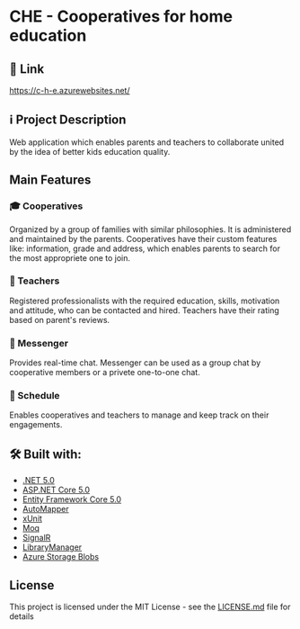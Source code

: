 # CHE - Cooperatives for home education

## :link: Link
https://c-h-e.azurewebsites.net/

## :information_source: Project Description
Web application which enables parents and teachers to collaborate united by the idea of better kids education quality.

## Main Features

### :mortar_board: Cooperatives
Organized by a group of families with similar philosophies. It is administered and maintained by the parents.
Cooperatives have their custom features like: information, grade and address, which enables parents to search for the most appropriete one to join.

### :information_desk_person: Teachers
Registered professionalists with the required education, skills, motivation and attitude, who can be contacted and hired.
Teachers have their rating based on parent's reviews.

### :pencil: Messenger
Provides real-time chat. 
Messenger can be used as a group chat by cooperative members or a privete one-to-one chat. 

### :date: Schedule
Enables cooperatives and teachers to manage and keep track on their engagements.

## :hammer_and_wrench: Built with:
* [.NET 5.0](https://github.com/dotnet/core)
* [ASP.NET Core 5.0](https://github.com/dotnet/aspnetcore)
* [Entity Framework Core 5.0](https://github.com/dotnet/efcore)
* [AutoMapper](https://github.com/AutoMapper/AutoMapper)
* [xUnit](https://github.com/xunit/xunit)
* [Moq](https://github.com/moq/moq)
* [SignalR](https://github.com/SignalR/SignalR)
* [LibraryManager](https://github.com/aspnet/LibraryManager)
* [Azure Storage Blobs](https://github.com/Azure/azure-sdk-for-net/tree/Azure.Storage.Blobs_12.8.0/sdk/storage/Azure.Storage.Blobs)

## License
This project is licensed under the MIT License - see the [LICENSE.md](LICENSE) file for details
